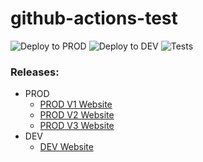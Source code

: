 # github-actions-test

![Deploy to PROD](https://github.com/lehnert-andre/github-actions-test/workflows/Deploy%20to%20PROD/badge.svg?branch=main) 
![Deploy to DEV](https://github.com/lehnert-andre/github-actions-test/workflows/Deploy%20to%20DEV/badge.svg?branch=main)
![Tests](https://github.com/lehnert-andre/github-actions-test/workflows/Tests/badge.svg?branch=main)

### Releases:
- PROD
  - [PROD V1 Website](https://lehnert-andre.github.io/github-actions-test/v1/)
  - [PROD V2 Website](https://lehnert-andre.github.io/github-actions-test/v2/)
  - [PROD V3 Website](https://lehnert-andre.github.io/github-actions-test/v3/)
- DEV
  - [DEV Website](https://lehnert-andre.github.io/github-actions-test/dev/)
